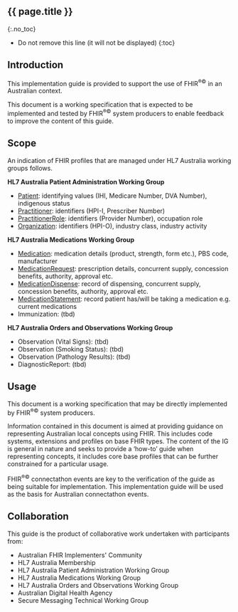 ## {{ page.title }}
{:.no_toc}

<!-- TOC -->

* Do not remove this line (it will not be displayed)
{:toc}

## Introduction
This implementation guide is provided to support the use of FHIR<sup>&reg;&copy;</sup> in an Australian context.

This document is a working specification that is expected to be implemented and tested by FHIR<sup>&reg;&copy;</sup> system producers
to enable feedback to improve the content of this guide.

## Scope

An indication of FHIR profiles that are managed under HL7 Australia working groups follows. 

__HL7 Australia Patient Administration Working Group__

* [Patient](StructureDefinition-au-patient.html): identifying values (IHI, Medicare Number, DVA Number), indigenous status
* [Practitioner](StructureDefinition-au-practitioner.html): identifiers (HPI-I, Prescriber Number)
* [PractitionerRole](StructureDefinition-au-practitionerrole.html): identifiers (Provider Number), occupation role
* [Organization](StructureDefinition-au-organisation.html): identifiers (HPI-O), industry class, industry activity

__HL7 Australia Medications Working Group__

* [Medication](StructureDefinition-au-medication.html): medication details (product, strength, form etc.), PBS code, manufacturer
* [MedicationRequest](StructureDefinition-au-prescription.html): prescription details, concurrent supply, concession benefits, authority, approval etc.
* [MedicationDispense](StructureDefinition-au-dispenserecord.html): record of dispensing, concurrent supply, concession benefits, authority, approval etc.
* [MedicationStatement](StructureDefinition-au-medicationstatement.html): record patient has/will be taking a medication e.g. current medications
* Immunization: (tbd)

__HL7 Australia Orders and Observations Working Group__

* Observation (Vital Signs): (tbd)
* Observation (Smoking Status): (tbd)
* Observation (Pathology Results): (tbd)
* DiagnosticReport: (tbd)

## Usage

This document is a working specification that may be directly implemented by FHIR<sup>&reg;&copy;</sup> system producers.

Information contained in this document is aimed at providing guidance on representing Australian local concepts 
using FHIR. This includes code systems, extensions and profiles on base FHIR types.  The content of the IG is 
general in nature and seeks to provide a ‘how-to’ guide when representing concepts, it includes core base
profiles that can be further constrained for a particular usage.

FHIR<sup>&reg;&copy;</sup> connectathon events are key to the verification of the guide as being suitable for 
implementation. This implementation guide will be used as the basis for Australian connectathon events.

## Collaboration
This guide is the product of collaborative work undertaken with participants from:

* Australian FHIR Implementers' Community
* HL7 Australia Membership 
* HL7 Australia Patient Administration Working Group
* HL7 Australia Medications Working Group
* HL7 Australia Orders and Observations Working Group
* Australian Digital Health Agency
* Secure Messaging Technical Working Group










